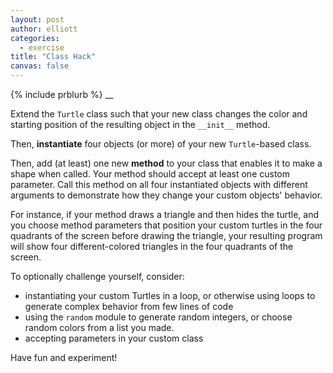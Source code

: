 ```yaml
---
layout: post
author: elliott
categories:
  - exercise
title: "Class Hack"
canvas: false
---
```


{% include prblurb %}
__


Extend the `Turtle` class such that your new class changes the color and starting position of the resulting object in the `__init__` method.

Then, **instantiate** four objects (or more) of your new `Turtle`-based class.

Then, add (at least) one new **method** to your class that enables it to make a shape when called. Your method should accept at least one custom parameter. Call this method on all four instantiated objects with different arguments to demonstrate how they change your custom objects' behavior.

For instance, if your method draws a triangle and then hides the turtle, and you choose method parameters that position your custom turtles in the four quadrants of the screen before drawing the triangle, your resulting program will show four different-colored triangles in the four quadrants of the screen.


To optionally challenge yourself, consider:

* instantiating your custom Turtles in a loop, or otherwise using loops to generate complex behavior from few lines of code
* using the `random` module to generate random integers, or choose random colors from a list you made.
* accepting parameters in your custom class

Have fun and experiment!
